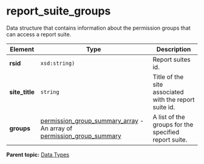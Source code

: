 # report_suite_groups

Data structure that contains information about the permission groups that can access a report suite.

|Element|Type|Description|
|-------|----|-----------|
| **rsid** | `xsd:string)` | Report suites id. |
| **site_title** | `string` | Title of the site associated with the report suite id.|
| **groups** | [permission_group_summary_array](r_permission_group_summary_array.md#) - An array of [permission_group_summary](r_permission_group_summary.md#) | A list of the groups for the specified report suite. |

**Parent topic:** [Data Types](../data_types/c_datatypes.md)

